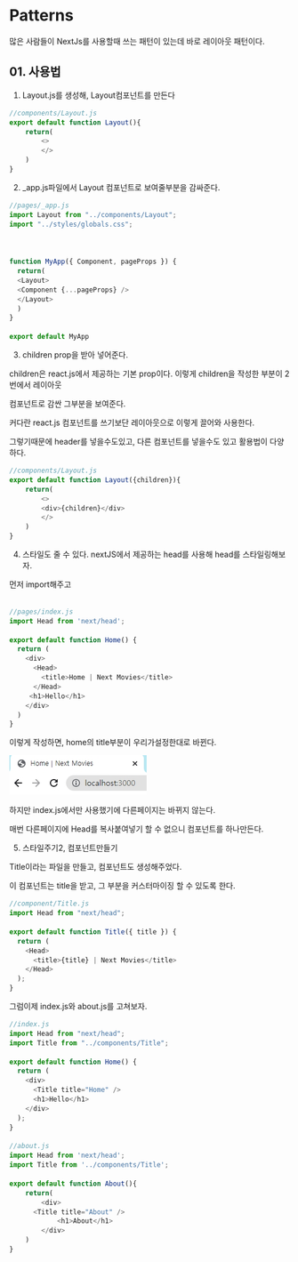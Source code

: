 # Patterns
많은 사람들이 NextJs를 사용할때 쓰는 패턴이 있는데 바로 레이아웃 패턴이다.

## 01. 사용법

1. Layout.js를 생성해, Layout컴포넌트를 만든다

```js
//components/Layout.js
export default function Layout(){
    return(
        <>
        </>
    )
}

```
2. _app.js파일에서 Layout 컴포넌트로 보여줄부분을 감싸준다.
```js
//pages/_app.js
import Layout from "../components/Layout";
import "../styles/globals.css";



function MyApp({ Component, pageProps }) {
  return( 
  <Layout>
  <Component {...pageProps} />
  </Layout>
  )
}

export default MyApp

```


3. children prop을 받아 넣어준다.

children은 react.js에서 제공하는 기본 prop이다.
이렇게 children을 작성한 부분이 2번에서 레이아웃

컴포넌트로 감싼 그부분을 보여준다.

커다란 react.js 컴포넌트를 쓰기보단 레이아웃으로 이렇게 끌어와 사용한다. 

그렇기때문에 header를 넣을수도있고, 다른 컴포넌트를 넣을수도 있고 활용법이 다양하다.

```js
//components/Layout.js
export default function Layout({children}){
    return(
        <>
        <div>{children}</div>
        </>
    )
}

```

4. 스타일도 줄 수 있다.
nextJS에서 제공하는 head를 사용해 head를 스타일링해보자.

먼저 import해주고
```js

//pages/index.js
import Head from 'next/head';

export default function Home() {
  return (
    <div>
      <Head>
        <title>Home | Next Movies</title>
      </Head>
     <h1>Hello</h1>
    </div>
  )
}
```
이렇게 작성하면, home의 title부분이 우리가설정한대로
바뀐다.

![Alt text](../IMG/nextJS_head.jpg)

하지만 index.js에서만 사용했기에 다른페이지는 바뀌지 않는다.

매번 다른페이지에 Head를 복사붙여넣기 할 수 없으니 컴포넌트를 하나만든다.



5. 스타일주기2, 컴포넌트만들기

Title이라는 파일을 만들고, 컴포넌트도 생성해주었다.

이 컴포넌트는 title을 받고, 그 부분을 커스터마이징 할 수 있도록 한다.

```js
//component/Title.js
import Head from "next/head";

export default function Title({ title }) {
  return (
    <Head>
      <title>{title} | Next Movies</title>
    </Head>
  );
}


```

그럼이제 index.js와 about.js를  고쳐보자.

```js
//index.js
import Head from "next/head";
import Title from "../components/Title";

export default function Home() {
  return (
    <div>
      <Title title="Home" />
      <h1>Hello</h1>
    </div>
  );
}

//about.js
import Head from 'next/head';
import Title from '../components/Title';

export default function About(){
    return(
        <div>
      <Title title="About" />
            <h1>About</h1>
        </div>
    )
}
```
